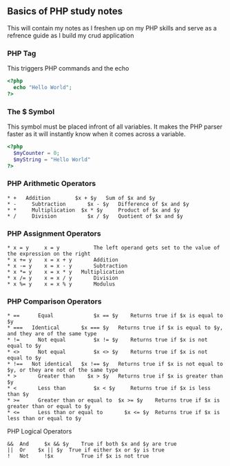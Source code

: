 ## Basics of PHP study notes
This will contain my notes as I freshen up on my PHP skills and serve as a refrence guide as I build my crud application 

### PHP Tag
This triggers PHP commands and the echo 
```PHP
<?php
  echo "Hello World";
?>
```

### The $ Symbol
This symbol must be placed infront of all variables. It makes the PHP parser faster as it will instantly know when it comes across a variable.

```PHP
<?php
  $myCounter = 0;
  $myString = "Hello World"
?>
```

### PHP Arithmetic Operators
```
* +   Addition 	      $x + $y   Sum of $x and $y
* - 	Subtraction 	  $x - $y 	Difference of $x and $y
* * 	Multiplication 	$x * $y 	Product of $x and $y
* / 	Division 	      $x / $y 	Quotient of $x and $y
```

### PHP Assignment Operators
```
* x = y 	x = y 	        The left operand gets set to the value of the expression on the right
* x += y 	x = x + y 	    Addition
* x -= y 	x = x - y 	    Subtraction
* x *= y 	x = x * y 	Multiplication
* x /= y 	x = x / y 	    Division
* x %= y 	x = x % y 	    Modulus
```

### PHP Comparison Operators
```
* == 	  Equal 	        $x == $y 	Returns true if $x is equal to $y
* === 	Identical 	    $x === $y 	Returns true if $x is equal to $y, and they are of the same type
* != 	  Not equal 	    $x != $y 	Returns true if $x is not equal to $y
* <> 	  Not equal 	    $x <> $y 	Returns true if $x is not equal to $y
* !== 	Not identical 	$x !== $y 	Returns true if $x is not equal to $y, or they are not of the same type
* > 	  Greater than 	  $x > $y 	Returns true if $x is greater than $y
* < 	  Less than 	    $x < $y 	Returns true if $x is less than $y
* >= 	  Greater than or equal to 	$x >= $y 	Returns true if $x is greater than or equal to $y
* <= 	  Less than or equal to 	  $x <= $y 	Returns true if $x is less than or equal to $y
```

PHP Logical Operators
```
&& 	And 	$x && $y 	True if both $x and $y are true
|| 	Or 	  $x || $y 	True if either $x or $y is true
! 	Not 	!$x 	    True if $x is not true
```
